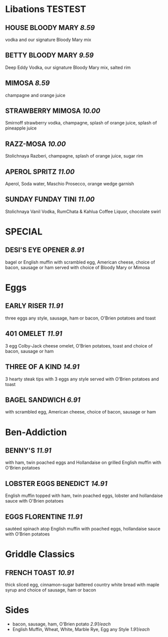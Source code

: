# Libations  TESTEST

## HOUSE BLOODY MARY *8.59*
vodka and our signature Bloody Mary mix

## BETTY BLOODY MARY *9.59*
Deep Eddy Vodka, our signature Bloody Mary mix, salted rim

## MIMOSA *8.59*
champagne and orange juice

## STRAWBERRY MIMOSA *10.00*
Smirnoff strawberry vodka, champagne, splash of orange juice, splash of pineapple juice

## RAZZ-MOSA *10.00*
Stolichnaya Razberi, champagne, splash of orange juice, sugar rim

## APEROL SPRITZ *11.00*
Aperol, Soda water, Maschio Prosecco, orange wedge garnish

## SUNDAY FUNDAY TINI *11.00*
Stolichnaya Vanil Vodka, RumChata & Kahlua Coffee Liquor, chocolate swirl


# SPECIAL

## DESI'S EYE OPENER *8.91*
bagel or English muffin with scrambled egg, American cheese, choice of bacon, sausage or ham served with choice of Bloody Mary or Mimosa


# Eggs

## EARLY RISER *11.91*
three eggs any style, sausage, ham or bacon, O'Brien potatoes and toast

## 401 OMELET *11.91*
3 egg Colby-Jack cheese omelet, O’Brien potatoes, toast and choice of bacon, sausage or ham

## THREE OF A KIND *14.91*
3 hearty steak tips with 3 eggs any style served with O'Brien potatoes and toast

## BAGEL SANDWICH *6.91*
with scrambled egg, American cheese, choice of bacon, sausage or ham


# Ben-Addiction

## BENNY'S *11.91*
with ham, twin poached eggs and Hollandaise on grilled English muffin with O'Brien potatoes

## LOBSTER EGGS BENEDICT *14.91*
English muffin topped with ham, twin poached eggs, lobster and hollandaise sauce with O'Brien potatoes

## EGGS FLORENTINE *11.91*
sautéed spinach atop English muffin with poached eggs, hollandaise sauce with O’Brien potatoes


# Griddle Classics

## FRENCH TOAST *10.91*
thick sliced egg, cinnamon-sugar battered country white bread with maple syrup and choice of sausage, ham or bacon


# Sides
* bacon, sausage, ham, O'Brien potato *2.91/each*
* English Muffin, Wheat, White, Marble Rye, Egg any Style *1.91/each*
